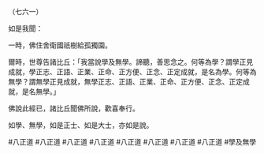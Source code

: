 （七六一）

如是我聞：

一時，佛住舍衛國祇樹給孤獨園。

爾時，世尊告諸比丘：「我當說學及無學。諦聽，善思念之。何等為學？謂學正見成就，學正志、正語、正業、正命、正方便、正念、正定成就，是名為學。何等為無學？謂無學正見成就，無學正志、正語、正業、正命、正方便、正念、正定成就，是名無學。」

佛說此經已，諸比丘聞佛所說，歡喜奉行。

如學、無學，如是正士、如是大士，亦如是說。



#八正道
#八正道
#八正道
#八正道
#八正道
#八正道
#八正道
#八正道
#學及無學
